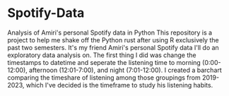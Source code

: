 # Spotify-Data
Analysis of Amiri's personal Spotify data in Python
This repository is a project to help me shake off the Python rust after using R exclusively the past two semesters. It's my friend Amiri's personal Spotify data I'll do an exploratory data analysis on.
The first thing I did was change the timestamps to datetime and seperate the listening time to morning (0:00-12:00), afternoon (12:01-7:00), and night (7:01-12:00). I created a barchart comparing the timeshare of listening among those groupings from 2019-2023, which I've decided is the timeframe to study his listening habits.
